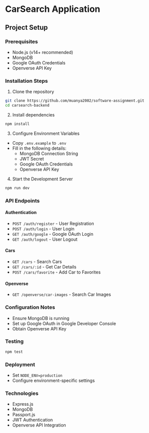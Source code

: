 # CarSearch Application

## Project Setup

### Prerequisites
- Node.js (v14+ recommended)
- MongoDB
- Google OAuth Credentials
- Openverse API Key

### Installation Steps

1. Clone the repository
```bash
git clone https://github.com/muanya2002/software-assignment.git
cd carsearch-backend
```

2. Install dependencies
```bash
npm install
```

3. Configure Environment Variables
- Copy `.env.example` to `.env`
- Fill in the following details:
  - MongoDB Connection String
  - JWT Secret
  - Google OAuth Credentials
  - Openverse API Key

4. Start the Development Server
```bash
npm run dev
```

### API Endpoints

#### Authentication
- `POST /auth/register` - User Registration
- `POST /auth/login` - User Login
- `GET /auth/google` - Google OAuth Login
- `GET /auth/logout` - User Logout

#### Cars
- `GET /cars` - Search Cars
- `GET /cars/:id` - Get Car Details
- `POST /cars/favorite` - Add Car to Favorites

#### Openverse
- `GET /openverse/car-images` - Search Car Images

### Configuration Notes
- Ensure MongoDB is running
- Set up Google OAuth in Google Developer Console
- Obtain Openverse API Key

### Testing
```bash
npm test
```

### Deployment
- Set `NODE_ENV=production` 
- Configure environment-specific settings

### Technologies
- Express.js
- MongoDB
- Passport.js
- JWT Authentication
- Openverse API Integration
